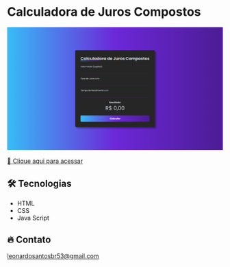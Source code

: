 # Calculadora de Juros Compostos

![preview](./.github/preview.png)


[🔗 Clique aqui para acessar](https://leonardo21042006.github.io/LADING-PAGE/)

## 🛠️ Tecnologias 

- HTML
- CSS
- Java Script

## 🔥 Contato

leonardosantosbr53@gmail.com